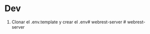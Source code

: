 




# Dev

1. Clonar el .env.template y crear el .env#   w e b r e s t - s e r v e r  
 #   w e b r e s t - s e r v e r  
 
